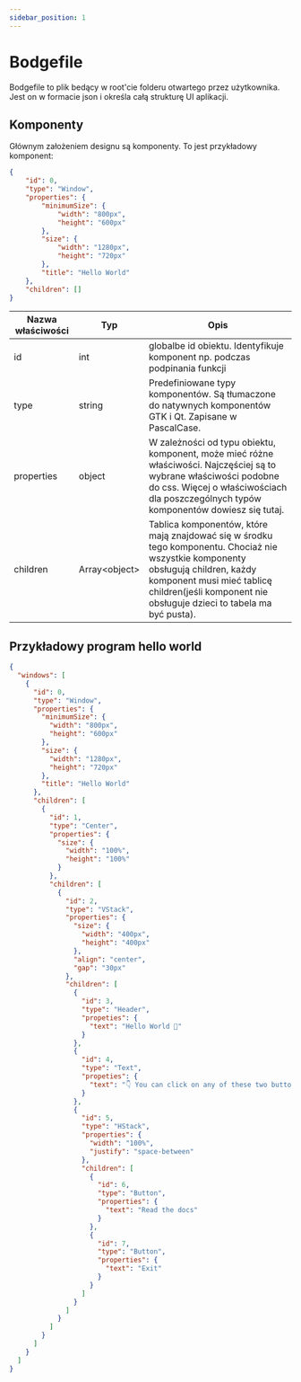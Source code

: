 ```yaml
---
sidebar_position: 1
---
```


# Bodgefile

Bodgefile to plik bedący w root'cie folderu otwartego przez użytkownika. Jest on w formacie json i określa całą strukturę UI aplikacji.

## Komponenty

Głównym założeniem designu są komponenty. To jest przykładowy komponent:

```json
{
    "id": 0,
    "type": "Window",
    "properties": {
        "minimumSize": {
            "width": "800px",
            "height": "600px"
        },
        "size": {
            "width": "1280px",
            "height": "720px"
        },
        "title": "Hello World"
    },
    "children": []
}
```

| Nazwa właściwości | Typ | Opis |
| --- | --- | --- |
| id | int | globalbe id obiektu. Identyfikuje komponent np. podczas podpinania funkcji | 
| type | string | Predefiniowane typy komponentów. Są tłumaczone do natywnych komponentów GTK i Qt. Zapisane w PascalCase. |
| properties | object | W zależności od typu obiektu, komponent, może mieć różne właściwości. Najczęściej są to wybrane właściwości podobne do css. Więcej o właściwościach dla poszczególnych typów komponentów dowiesz się tutaj. | 
| children | Array<object\> | Tablica komponentów, które mają znajdować się w środku tego komponentu. Chociaż nie wszystkie komponenty obsługują children, każdy komponent musi mieć tablicę children(jeśli komponent nie obsługuje dzieci to tabela ma być pusta). |

## Przykładowy program hello world

```json
{
  "windows": [
    {
      "id": 0,
      "type": "Window",
      "properties": {
        "minimumSize": {
          "width": "800px",
          "height": "600px"
        },
        "size": {
          "width": "1280px",
          "height": "720px"
        },
        "title": "Hello World"
      },
      "children": [
        {
          "id": 1,
          "type": "Center",
          "properties": {
            "size": {
              "width": "100%",
              "height": "100%"
            }
          },
          "children": [
            {
              "id": 2,
              "type": "VStack",
              "properties": {
                "size": {
                  "width": "400px",
                  "height": "400px"
                },
                "align": "center",
                "gap": "30px"
              },
              "children": [
                {
                  "id": 3,
                  "type": "Header",
                  "propeties": {
                    "text": "Hello World 👋"
                  }
                },
                {
                  "id": 4,
                  "type": "Text",
                  "propeties": {
                    "text": "👇 You can click on any of these two buttons! `👇"
                  }
                },
                {
                  "id": 5,
                  "type": "HStack",
                  "properties": {
                    "width": "100%",
                    "justify": "space-between"
                  },
                  "children": [
                    {
                      "id": 6,
                      "type": "Button",
                      "properties": {
                        "text": "Read the docs"
                      }
                    },
                    {
                      "id": 7,
                      "type": "Button",
                      "properties": {
                        "text": "Exit"
                      }
                    }
                  ]
                }
              ]
            }
          ]
        }
      ]
    }
  ]
}
```